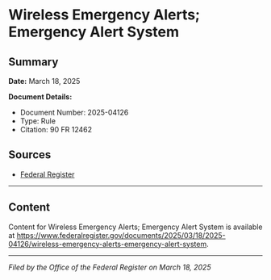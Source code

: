 # Wireless Emergency Alerts; Emergency Alert System

## Summary

**Date:** March 18, 2025

**Document Details:**
- Document Number: 2025-04126
- Type: Rule
- Citation: 90 FR 12462

## Sources
- [Federal Register](https://www.federalregister.gov/documents/2025/03/18/2025-04126/wireless-emergency-alerts-emergency-alert-system)

---

## Content

Content for Wireless Emergency Alerts; Emergency Alert System is available at https://www.federalregister.gov/documents/2025/03/18/2025-04126/wireless-emergency-alerts-emergency-alert-system.

---

*Filed by the Office of the Federal Register on March 18, 2025*
